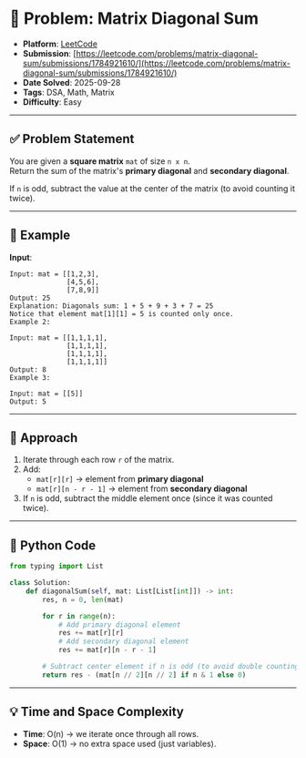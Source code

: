 # 🧲 Problem: Matrix Diagonal Sum

- **Platform**: [LeetCode](https://leetcode.com/problems/matrix-diagonal-sum/description/)
- **Submission**: [https://leetcode.com/problems/matrix-diagonal-sum/submissions/1784921610/](https://leetcode.com/problems/matrix-diagonal-sum/submissions/1784921610/)
- **Date Solved**: 2025-09-28
- **Tags**: DSA, Math, Matrix
- **Difficulty**: Easy

---

## ✅ Problem Statement
You are given a **square matrix** `mat` of size `n x n`.  
Return the sum of the matrix's **primary diagonal** and **secondary diagonal**.  

If `n` is odd, subtract the value at the center of the matrix (to avoid counting it twice).  

---

## 🔹 Example  

**Input**:  
```text
Input: mat = [[1,2,3],
              [4,5,6],
              [7,8,9]]
Output: 25
Explanation: Diagonals sum: 1 + 5 + 9 + 3 + 7 = 25
Notice that element mat[1][1] = 5 is counted only once.
Example 2:

Input: mat = [[1,1,1,1],
              [1,1,1,1],
              [1,1,1,1],
              [1,1,1,1]]
Output: 8
Example 3:

Input: mat = [[5]]
Output: 5
```
---
## 🔹 Approach  

1. Iterate through each row `r` of the matrix.  
2. Add:
   - `mat[r][r]` → element from **primary diagonal**  
   - `mat[r][n - r - 1]` → element from **secondary diagonal**  
3. If `n` is odd, subtract the middle element once (since it was counted twice).  

---

## 🔹 Python Code  

```python
from typing import List

class Solution:
    def diagonalSum(self, mat: List[List[int]]) -> int:
        res, n = 0, len(mat)

        for r in range(n):
            # Add primary diagonal element
            res += mat[r][r]
            # Add secondary diagonal element
            res += mat[r][n - r - 1]

        # Subtract center element if n is odd (to avoid double counting)
        return res - (mat[n // 2][n // 2] if n & 1 else 0)

```
---

## 💡 Time and Space Complexity
- **Time**: O(n) → we iterate once through all rows.
- **Space**: O(1) → no extra space used (just variables).
